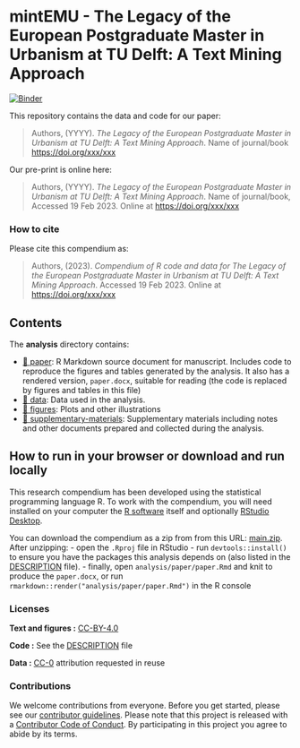 
<!-- README.md is generated from README.Rmd. Please edit that file -->

# mintEMU - The Legacy of the European Postgraduate Master in Urbanism at TU Delft: A Text Mining Approach

[![Binder](https://mybinder.org/badge_logo.svg)](https://mybinder.org/v2/gh/UD3-Lab/minTEMU/main?urlpath=rstudio)

This repository contains the data and code for our paper:

> Authors, (YYYY). *The Legacy of the European Postgraduate Master in
> Urbanism at TU Delft: A Text Mining Approach*. Name of journal/book
> <https://doi.org/xxx/xxx>

Our pre-print is online here:

> Authors, (YYYY). *The Legacy of the European Postgraduate Master in
> Urbanism at TU Delft: A Text Mining Approach*. Name of journal/book,
> Accessed 19 Feb 2023. Online at <https://doi.org/xxx/xxx>

### How to cite

Please cite this compendium as:

> Authors, (2023). *Compendium of R code and data for The Legacy of the
> European Postgraduate Master in Urbanism at TU Delft: A Text Mining
> Approach*. Accessed 19 Feb 2023. Online at <https://doi.org/xxx/xxx>

## Contents

The **analysis** directory contains:

- [:file_folder: paper](/analysis/paper): R Markdown source document for
  manuscript. Includes code to reproduce the figures and tables
  generated by the analysis. It also has a rendered version,
  `paper.docx`, suitable for reading (the code is replaced by figures
  and tables in this file)
- [:file_folder: data](/analysis/data): Data used in the analysis.
- [:file_folder: figures](/analysis/figures): Plots and other
  illustrations
- [:file_folder:
  supplementary-materials](/analysis/supplementary-materials):
  Supplementary materials including notes and other documents prepared
  and collected during the analysis.

## How to run in your browser or download and run locally

This research compendium has been developed using the statistical
programming language R. To work with the compendium, you will need
installed on your computer the [R
software](https://cloud.r-project.org/) itself and optionally [RStudio
Desktop](https://rstudio.com/products/rstudio/download/).

You can download the compendium as a zip from from this URL:
[main.zip](/archive/main.zip). After unzipping: - open the `.Rproj` file
in RStudio - run `devtools::install()` to ensure you have the packages
this analysis depends on (also listed in the [DESCRIPTION](/DESCRIPTION)
file). - finally, open `analysis/paper/paper.Rmd` and knit to produce
the `paper.docx`, or run `rmarkdown::render("analysis/paper/paper.Rmd")`
in the R console

### Licenses

**Text and figures :**
[CC-BY-4.0](http://creativecommons.org/licenses/by/4.0/)

**Code :** See the [DESCRIPTION](DESCRIPTION) file

**Data :** [CC-0](http://creativecommons.org/publicdomain/zero/1.0/)
attribution requested in reuse

### Contributions

We welcome contributions from everyone. Before you get started, please
see our [contributor guidelines](CONTRIBUTING.md). Please note that this
project is released with a [Contributor Code of Conduct](CONDUCT.md). By
participating in this project you agree to abide by its terms.
